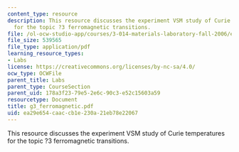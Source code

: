 ```yaml
---
content_type: resource
description: This resource discusses the experiment VSM study of Curie temperatures
  for the topic ?3 ferromagnetic transitions.
file: /ol-ocw-studio-app/courses/3-014-materials-laboratory-fall-2006/ea29e654caaccb1e230a21eb78e22067_g3_ferromagnetic.pdf
file_size: 539565
file_type: application/pdf
learning_resource_types:
- Labs
license: https://creativecommons.org/licenses/by-nc-sa/4.0/
ocw_type: OCWFile
parent_title: Labs
parent_type: CourseSection
parent_uid: 178a3f23-79e5-2e6c-90c3-e52c15603a59
resourcetype: Document
title: g3_ferromagnetic.pdf
uid: ea29e654-caac-cb1e-230a-21eb78e22067
---
```

This resource discusses the experiment VSM study of Curie temperatures for the topic ?3 ferromagnetic transitions.